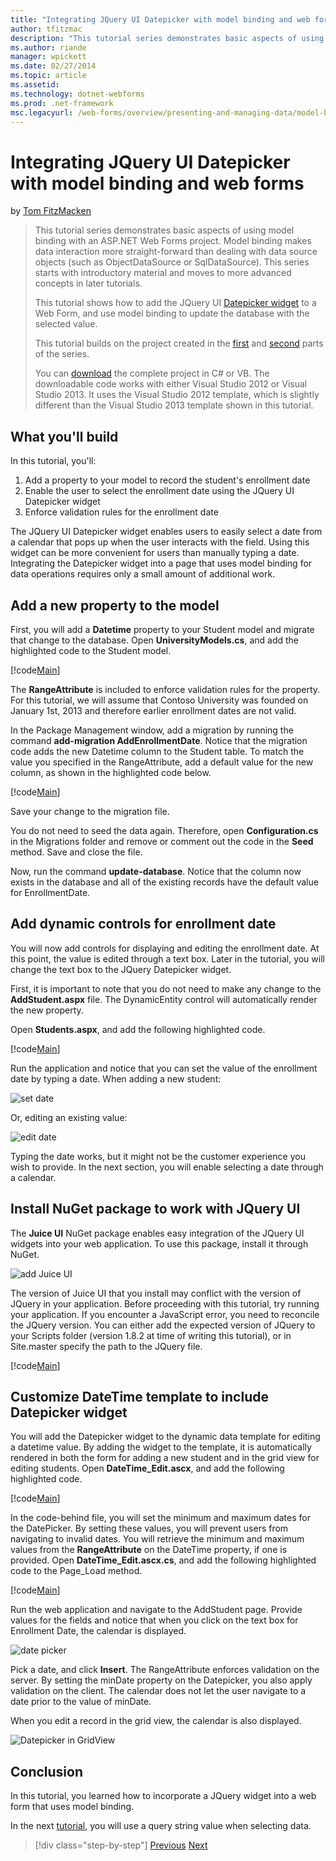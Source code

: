 ```yaml
---
title: "Integrating JQuery UI Datepicker with model binding and web forms | Microsoft Docs"
author: tfitzmac
description: "This tutorial series demonstrates basic aspects of using model binding with an ASP.NET Web Forms project. Model binding makes data interaction more straight-..."
ms.author: riande
manager: wpickett
ms.date: 02/27/2014
ms.topic: article
ms.assetid: 
ms.technology: dotnet-webforms
ms.prod: .net-framework
msc.legacyurl: /web-forms/overview/presenting-and-managing-data/model-binding/integrating-jquery-ui
---
```

Integrating JQuery UI Datepicker with model binding and web forms
====================
by [Tom FitzMacken](https://github.com/tfitzmac)

> This tutorial series demonstrates basic aspects of using model binding with an ASP.NET Web Forms project. Model binding makes data interaction more straight-forward than dealing with data source objects (such as ObjectDataSource or SqlDataSource). This series starts with introductory material and moves to more advanced concepts in later tutorials.
> 
> This tutorial shows how to add the JQuery UI [Datepicker widget](http://jqueryui.com/datepicker/) to a Web Form, and use model binding to update the database with the selected value.
> 
> This tutorial builds on the project created in the [first](retrieving-data.md) and [second](updating-deleting-and-creating-data.md) parts of the series.
> 
> You can [download](https://go.microsoft.com/fwlink/?LinkId=286116) the complete project in C# or VB. The downloadable code works with either Visual Studio 2012 or Visual Studio 2013. It uses the Visual Studio 2012 template, which is slightly different than the Visual Studio 2013 template shown in this tutorial.


## What you'll build

In this tutorial, you'll:

1. Add a property to your model to record the student's enrollment date
2. Enable the user to select the enrollment date using the JQuery UI Datepicker widget
3. Enforce validation rules for the enrollment date

The JQuery UI Datepicker widget enables users to easily select a date from a calendar that pops up when the user interacts with the field. Using this widget can be more convenient for users than manually typing a date. Integrating the Datepicker widget into a page that uses model binding for data operations requires only a small amount of additional work.

## Add a new property to the model

First, you will add a **Datetime** property to your Student model and migrate that change to the database. Open **UniversityModels.cs**, and add the highlighted code to the Student model.

[!code[Main](integrating-jquery-ui/samples/sample1.xml?highlight=16-18)]

The **RangeAttribute** is included to enforce validation rules for the property. For this tutorial, we will assume that Contoso University was founded on January 1st, 2013 and therefore earlier enrollment dates are not valid.

In the Package Management window, add a migration by running the command **add-migration AddEnrollmentDate**. Notice that the migration code adds the new Datetime column to the Student table. To match the value you specified in the RangeAttribute, add a default value for the new column, as shown in the highlighted code below.

[!code[Main](integrating-jquery-ui/samples/sample2.xml?highlight=11)]

Save your change to the migration file.

You do not need to seed the data again. Therefore, open **Configuration.cs** in the Migrations folder and remove or comment out the code in the **Seed** method. Save and close the file.

Now, run the command **update-database**. Notice that the column now exists in the database and all of the existing records have the default value for EnrollmentDate.

## Add dynamic controls for enrollment date

You will now add controls for displaying and editing the enrollment date. At this point, the value is edited through a text box. Later in the tutorial, you will change the text box to the JQuery Datepicker widget.

First, it is important to note that you do not need to make any change to the **AddStudent.aspx** file. The DynamicEntity control will automatically render the new property.

Open **Students.aspx**, and add the following highlighted code.

[!code[Main](integrating-jquery-ui/samples/sample3.xml?highlight=13)]

Run the application and notice that you can set the value of the enrollment date by typing a date. When adding a new student:

![set date](integrating-jquery-ui/_static/image1.png)

Or, editing an existing value:

![edit date](integrating-jquery-ui/_static/image2.png)

Typing the date works, but it might not be the customer experience you wish to provide. In the next section, you will enable selecting a date through a calendar.

## Install NuGet package to work with JQuery UI

The **Juice UI** NuGet package enables easy integration of the JQuery UI widgets into your web application. To use this package, install it through NuGet.

![add Juice UI](integrating-jquery-ui/_static/image3.png)

The version of Juice UI that you install may conflict with the version of JQuery in your application. Before proceeding with this tutorial, try running your application. If you encounter a JavaScript error, you need to reconcile the JQuery version. You can either add the expected version of JQuery to your Scripts folder (version 1.8.2 at time of writing this tutorial), or in Site.master specify the path to the JQuery file.

[!code[Main](integrating-jquery-ui/samples/sample4.xml)]

## Customize DateTime template to include Datepicker widget

You will add the Datepicker widget to the dynamic data template for editing a datetime value. By adding the widget to the template, it is automatically rendered in both the form for adding a new student and in the grid view for editing students. Open **DateTime\_Edit.ascx**, and add the following highlighted code.

[!code[Main](integrating-jquery-ui/samples/sample5.xml?highlight=3)]

In the code-behind file, you will set the minimum and maximum dates for the DatePicker. By setting these values, you will prevent users from navigating to invalid dates. You will retrieve the minimum and maximum values from the **RangeAttribute** on the DateTime property, if one is provided. Open **DateTime\_Edit.ascx.cs**, and add the following highlighted code to the Page\_Load method.

[!code[Main](integrating-jquery-ui/samples/sample6.xml?highlight=9-14)]

Run the web application and navigate to the AddStudent page. Provide values for the fields and notice that when you click on the text box for Enrollment Date, the calendar is displayed.

![date picker](integrating-jquery-ui/_static/image4.png)

Pick a date, and click **Insert**. The RangeAttribute enforces validation on the server. By setting the minDate property on the Datepicker, you also apply validation on the client. The calendar does not let the user navigate to a date prior to the value of minDate.

When you edit a record in the grid view, the calendar is also displayed.

![Datepicker in GridView](integrating-jquery-ui/_static/image5.png)

## Conclusion

In this tutorial, you learned how to incorporate a JQuery widget into a web form that uses model binding.

In the next [tutorial](using-query-string-values-to-retrieve-data.md), you will use a query string value when selecting data.

>[!div class="step-by-step"]
[Previous](sorting-paging-and-filtering-data.md)
[Next](using-query-string-values-to-retrieve-data.md)
